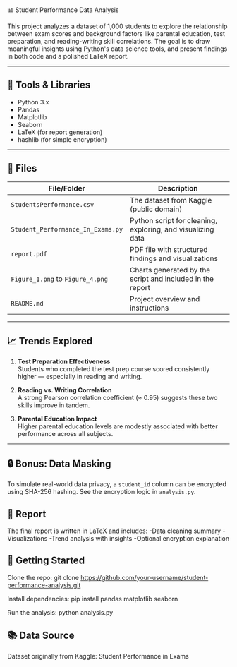 📊 Student Performance Data Analysis

This project analyzes a dataset of 1,000 students to explore the relationship between exam scores and background factors like parental education, test preparation, and reading-writing skill correlations. The goal is to draw meaningful insights using Python's data science tools, and present findings in both code and a polished LaTeX report.

---

## 🧰 Tools & Libraries

- Python 3.x
- Pandas
- Matplotlib
- Seaborn
- LaTeX (for report generation)
- hashlib (for simple encryption)

---

## 📁 Files

| File/Folder            | Description |
|------------------------|-------------|
| `StudentsPerformance.csv` | The dataset from Kaggle (public domain) |
| `Student_Performance_In_Exams.py`           | Python script for cleaning, exploring, and visualizing data |
| `report.pdf`            | PDF file with structured findings and visualizations |
| `Figure_1.png` to `Figure_4.png` | Charts generated by the script and included in the report |
| `README.md`             | Project overview and instructions |

---

## 📈 Trends Explored

1. **Test Preparation Effectiveness**  
   Students who completed the test prep course scored consistently higher — especially in reading and writing.

2. **Reading vs. Writing Correlation**  
   A strong Pearson correlation coefficient (≈ 0.95) suggests these two skills improve in tandem.

3. **Parental Education Impact**  
   Higher parental education levels are modestly associated with better performance across all subjects.

---

## 🔒 Bonus: Data Masking

To simulate real-world data privacy, a `student_id` column can be encrypted using SHA-256 hashing. See the encryption logic in `analysis.py`.

## 📄 Report
The final report is written in LaTeX and includes:
-Data cleaning summary
-Visualizations
-Trend analysis with insights
-Optional encryption explanation

## 🚀 Getting Started
Clone the repo:
  git clone https://github.com/your-username/student-performance-analysis.git

Install dependencies:
  pip install pandas matplotlib seaborn

Run the analysis:
  python analysis.py

## 📚 Data Source
Dataset originally from Kaggle:
Student Performance in Exams
